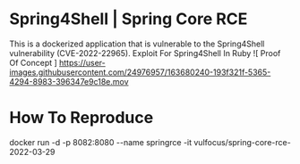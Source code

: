 # Spring4Shell | Spring Core RCE
This is a dockerized application that is vulnerable to the Spring4Shell vulnerability (CVE-2022-22965). 
Exploit For Spring4Shell In Ruby 
![ Proof Of Concept ]
https://user-images.githubusercontent.com/24976957/163680240-193f321f-5365-4294-8983-396347e9c18e.mov
# How To Reproduce 
docker run -d -p 8082:8080 --name springrce -it vulfocus/spring-core-rce-2022-03-29



